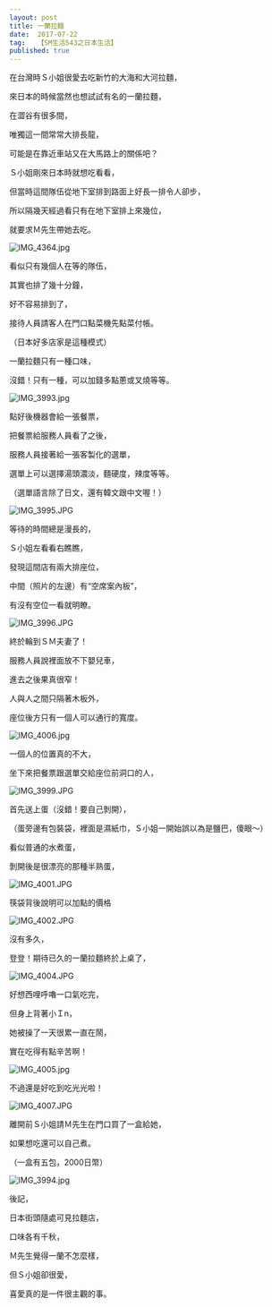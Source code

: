 ```yaml
---
layout: post
title: 一蘭拉麵
date:  2017-07-22
tag:   【SM生活543之日本生活】
published: true 
---
```

<p>在台灣時Ｓ小姐很愛去吃新竹的大海和大河拉麵，</p>

<p>來日本的時候當然也想試試有名的一蘭拉麵，</p>

<p>在澀谷有很多間，</p>

<p>唯獨這一間常常大排長龍，</p>

<p>可能是在靠近車站又在大馬路上的關係吧？</p>

<p>Ｓ小姐剛來日本時就想吃看看，</p>

<p>但當時這間隊伍從地下室排到路面上好長一排令人卻步，</p>

<p>所以隔幾天經過看只有在地下室排上來幾位，</p>

<p>就要求Ｍ先生帶她去吃。</p>

<p><img alt="IMG_4364.jpg" src="https://pic.pimg.tw/smlife543/1500686803-1859777616_n.jpg?v=1500686897" title="IMG_4364.jpg"></p>

<p>看似只有幾個人在等的隊伍，</p>

<p>其實也排了幾十分鐘，</p>

<p>好不容易排到了，</p>

<p>接待人員請客人在門口點菜機先點菜付帳。</p>

<p>（日本好多店家是這種模式）</p>

<p>一蘭拉麵只有一種口味，</p>

<p>沒錯！只有一種，可以加錢多點蔥或叉燒等等。</p>

<p><img alt="IMG_3993.jpg" src="https://pic.pimg.tw/smlife543/1500686856-1577743945_n.jpg?v=1500686897" title="IMG_3993.jpg"></p>

<p>點好後機器會給一張餐票，</p>

<p>把餐票給服務人員看了之後，</p>

<p>服務人員接著給一張客製化的選單，</p>

<p>選單上可以選擇湯頭濃淡，麵硬度，辣度等等。</p>

<p>（選單語言除了日文，還有韓文跟中文喔！）</p>

<p><img alt="IMG_3995.JPG" src="https://pic.pimg.tw/smlife543/1500686857-2917410618_n.jpg?v=1500686897" title="IMG_3995.JPG"></p>

<p>等待的時間總是漫長的，</p>

<p>Ｓ小姐左看看右瞧瞧，</p>

<p>發現這間店有兩大排座位，</p>

<p>中間（照片的左邊）有“空席案內板”，</p>

<p>有沒有空位一看就明瞭。</p>

<p><img alt="IMG_3996.JPG" src="https://pic.pimg.tw/smlife543/1500686856-603296837_n.jpg?v=1500686897" title="IMG_3996.JPG"></p>

<p>終於輪到ＳＭ夫妻了！</p>

<p>服務人員說裡面放不下嬰兒車，</p>

<p>進去之後果真很窄！</p>

<p>人與人之間只隔著木板外，</p>

<p>座位後方只有一個人可以通行的寬度。</p>

<p><img alt="IMG_4006.jpg" src="https://pic.pimg.tw/smlife543/1500686890-2151343562_n.jpg?v=1500686897" title="IMG_4006.jpg"></p>

<p>一個人的位置真的不大，</p>

<p>坐下來把餐票跟選單交給座位前洞口的人，</p>

<p><img alt="IMG_3999.JPG" src="https://pic.pimg.tw/smlife543/1500686856-3784296652_n.jpg?v=1500686897" title="IMG_3999.JPG"></p>

<p>首先送上蛋（沒錯！要自己剝開），</p>

<p>（蛋旁邊有包裝袋，裡面是濕紙巾，Ｓ小姐一開始誤以為是鹽巴，傻眼～）</p>

<p>看似普通的水煮蛋，</p>

<p>剝開後是很漂亮的那種半熟蛋，</p>

<p><img alt="IMG_4001.JPG" src="https://pic.pimg.tw/smlife543/1500686858-2999659548_n.jpg?v=1500686897" title="IMG_4001.JPG"></p>

<p>筷袋背後說明可以加點的價格</p>

<p><img alt="IMG_4002.JPG" src="https://pic.pimg.tw/smlife543/1500686861-2941609266_n.jpg?v=1500686897" title="IMG_4002.JPG"></p>

<p>沒有多久，</p>

<p>登登！期待已久的一蘭拉麵終於上桌了，</p>

<p><img alt="IMG_4004.JPG" src="https://pic.pimg.tw/smlife543/1500686891-2005067883_n.jpg" title="IMG_4004.JPG"></p>

<p>好想西哩呼嚕一口氣吃完，</p>

<p>但身上背著小Ｉn，</p>

<p>她被操了一天很累一直在鬧，</p>

<p>實在吃得有點辛苦啊！</p>

<p><img alt="IMG_4005.jpg" src="https://pic.pimg.tw/smlife543/1500686889-2540541686_n.jpg" title="IMG_4005.jpg"></p>

<p>不過還是好吃到吃光光啦！</p>

<p><img alt="IMG_4007.JPG" src="https://pic.pimg.tw/smlife543/1500686890-2007400736_n.jpg" title="IMG_4007.JPG"></p>

<p>離開前Ｓ小姐請Ｍ先生在門口買了一盒給她，</p>

<p>如果想吃還可以自己煮。</p>

<p>（一盒有五包，2000日幣）</p>

<p><img alt="IMG_3994.jpg" src="https://pic.pimg.tw/smlife543/1500686857-1930355649_n.jpg" title="IMG_3994.jpg"></p>

<p>後記，</p>

<p>日本街頭隨處可見拉麵店，</p>

<p>口味各有千秋，</p>

<p>Ｍ先生覺得一蘭不怎麼樣，</p>

<p>但Ｓ小姐卻很愛，</p>

<p>喜愛真的是一件很主觀的事。</p>


